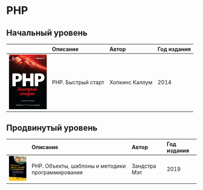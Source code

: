 # PHP

## Начальный уровень
||Описание|Автор|Год издания|
|:-:|:---|:---|:---|
|<img src="images/6006377343.jpg" width="100">|PHP. Быстрый старт|Хопкинс Каллум|2014|

## Продвинутый уровень
||Описание|Автор|Год издания|
|:-:|:-|:-|:-|
|<img src="images/1037901193.jpg" width="100">|PHP. Объекты, шаблоны и методики программирования | Зандстра Мэт| 2019|